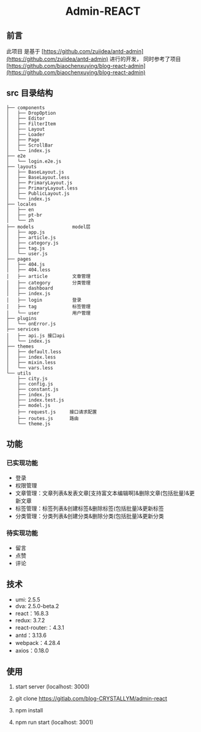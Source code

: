 <h1 align="center">Admin-REACT</h1>

## 前言

此项目 是基于 [https://github.com/zuiidea/antd-admin](https://github.com/zuiidea/antd-admin) 进行的开发， 同时参考了项目 [https://github.com/biaochenxuying/blog-react-admin](https://github.com/biaochenxuying/blog-react-admin)

## src 目录结构

```
├── components
│   ├── DropOption
│   ├── Editor
│   ├── FilterItem
│   ├── Layout
│   ├── Loader
│   ├── Page
│   ├── ScrollBar
│   └── index.js
├── e2e
│   └── login.e2e.js
├── layouts
│   ├── BaseLayout.js
│   ├── BaseLayout.less
│   ├── PrimaryLayout.js
│   ├── PrimaryLayout.less
│   ├── PublicLayout.js
│   └── index.js
├── locales
│   ├── en
│   ├── pt-br
│   └── zh
├── models              model层
│   ├── app.js
│   ├── article.js
│   ├── category.js
│   ├── tag.js
│   └── user.js
├── pages
│   ├── 404.js
│   ├── 404.less
│   ├── article         文章管理
│   ├── category        分类管理
│   ├── dashboard
│   ├── index.js
│   ├── login           登录
│   ├── tag             标签管理
│   └── user            用户管理
├── plugins
│   └── onError.js
├── services
│   ├── api.js 接口api
│   └── index.js
├── themes
│   ├── default.less
│   ├── index.less
│   ├── mixin.less
│   └── vars.less
└── utils
    ├── city.js
    ├── config.js
    ├── constant.js
    ├── index.js
    ├── index.test.js
    ├── model.js
    ├── request.js     接口请求配置
    ├── routes.js      路由
    └── theme.js

```

## 功能

### 已实现功能

- 登录
- 权限管理
- 文章管理：文章列表&发表文章[支持富文本编辑啊]&删除文章(包括批量)&更新文章
- 标签管理：标签列表&创建标签&删除标签(包括批量)&更新标签
- 分类管理：分类列表&创建分类&删除分类(包括批量)&更新分类

### 待实现功能

- 留言
- 点赞
- 评论

## 技术

- umi: 2.5.5
- dva: 2.5.0-beta.2
- react：16.8.3
- redux: 3.7.2
- react-router:：4.3.1
- antd：3.13.6
- webpack：4.28.4
- axios：0.18.0

## 使用

1. start server (localhost: 3000)

2. git clone https://gitlab.com/blog-CRYSTALLYM/admin-react

3. npm install

4. npm run start (localhost: 3001)
